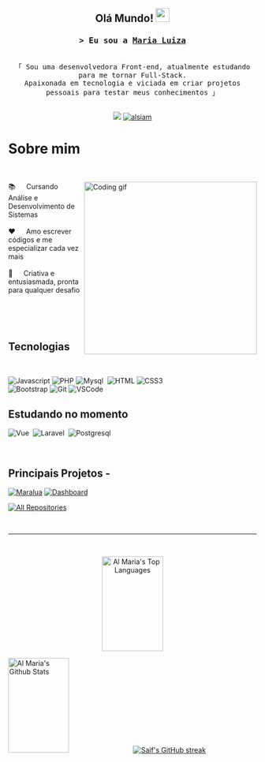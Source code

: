 
<h2 align="center">
  Olá Mundo!
  <img src="https://media.giphy.com/media/hvRJCLFzcasrR4ia7z/giphy.gif" width="28">
</h2>

<!-- Intro  -->
<h3 align="center">
        <samp>&gt; Eu sou a
                <b><a target="_blank" href="https://github.com/Maria-Padilha">Maria Luiza</a></b>
        </samp>
</h3>


<p align="center"> 
  <samp>
    <br>
    「 Sou uma desenvolvedora Front-end, atualmente estudando para me tornar Full-Stack. 
      <br> Apaixonada em tecnologia e viciada em criar projetos pessoais para testar meus conhecimentos 」
    <br>
    <br>
  </samp>
</p>

<p align="center">
<a href = "mailto:padilhabarbosa23@gmail.com"> <img src="https://img.shields.io/badge/Gmail-D14836?style=for-the-badge&logo=gmail&logoColor=white"></a>
 <a href="https://www.linkedin.com/in/maria-luiza-padilha-677149268/" target="_blank">
  <img src="https://img.shields.io/badge/LinkedIn-0077B5?style=for-the-badge&logo=linkedin&logoColor=white" alt="alsiam"/>
 </a>
<br>
</p>

<!-- About Section -->
 # Sobre mim
 <br>
 
<p>
 <img align="right" width="350" src="https://github.com/Maria-Padilha/maria-padilha/assets/109801423/554009a4-4731-4bec-8d35-fc3b5bd8fc13" alt="Coding gif" />
  
 📚 &emsp; Cursando Análise e Desenvolvimento de Sistemas<br><br>
 ❤️ &emsp; Amo escrever códigos e me especializar cada vez mais<br/><br/>
 🧠 &emsp; Criativa e entusiasmada, pronta para qualquer desafio<br/><br/>

</p>

<br/>
<br/>

## Tecnologias
<br>

![Javascript](https://img.shields.io/badge/JavaScript-F0DB4F?style=for-the-badge&logo=javascript&logoColor=black)
![PHP](https://img.shields.io/badge/PHP-777BB4?style=for-the-badge&logo=php&logoColor=white)
![Mysql](https://img.shields.io/badge/MySQL-005C84?style=for-the-badge&logo=mysql&logoColor=white)&nbsp;
![HTML](https://img.shields.io/badge/HTML5-E34F26?style=for-the-badge&logo=html5&logoColor=white)
![CSS3](https://img.shields.io/badge/CSS3-1572B6?style=for-the-badge&logo=css3&logoColor=white) <br>
![Bootstrap](https://img.shields.io/badge/Bootstrap-563D7C?style=for-the-badge&logo=bootstrap&logoColor=white)
![Git](https://img.shields.io/badge/Git-F05032?style=for-the-badge&logo=git&logoColor=white)
![VSCode](https://img.shields.io/badge/Visual_Studio-0078d7?style=for-the-badge&logo=visual%20studio&logoColor=white)
<br> 

<h2>Estudando no momento</h2>

![Vue](https://img.shields.io/badge/Vue-43bb83?style=for-the-badge&logo=vue.js&logoColor=fff)&nbsp;
![Laravel](https://img.shields.io/badge/Laravel-D14836?style=for-the-badge&logo=laravel&logoColor=fff)&nbsp;
![Postgresql](https://img.shields.io/badge/PostgreSQL-316192?style=for-the-badge&logo=postgresql&logoColor=white)&nbsp;

<br/>

## Principais Projetos -
[![Maralua](https://github-readme-stats.vercel.app/api/pin/?username=maria-padilha&repo=Maralua-Fotocabine&color=7F3FBF&bg_color=0D1117&title_color=C9D1D9&text_color=8B949E&icon_color=7F3FBF)](https://github.com/maria-padilha/Maralua-Fotocabine)
[![Dashboard](https://github-readme-stats.vercel.app/api/pin/?username=maria-padilha&repo=dashboard&color=7F3FBF&bg_color=0D1117&title_color=C9D1D9&text_color=8B949E&icon_color=7F3FBF)](https://github.com/Maria-Padilha/dashboard)

<p align="left">
  <a href="https://github.com/Maria-Padilha?tab=repositories" target="_blank"><img alt="All Repositories" title="All Repositories" src="https://img.shields.io/badge/-All%20Repos-2962FF?style=for-the-badge&logo=koding&logoColor=white"/></a>
</p>

<br/>
<hr/>
<br/>

<p align="center">
   <a href="https://github.com/maria-padilha"><img alt="Al Maria's Top Languages" src="https://denvercoder1-github-readme-stats.vercel.app/api/top-langs/?username=maria-padilha&langs_count=8&layout=compact&theme=react&border_color=7F3FBF&bg_color=0D1117&title_color=F85D7F&icon_color=F8D866" height="192px" width="49.5%"/></a>
 
</p>

<a> 
    <a href="https://github.com/maria-padilha"><img alt="Al Maria's Github Stats" src="https://denvercoder1-github-readme-stats.vercel.app/api?username=maria-padilha&show_icons=true&count_private=true&theme=react&border_color=7F3FBF&bg_color=0D1117&title_color=F85D7F&icon_color=F8D866" height="192px" width="49.5%"/></a>
  <a href="https://github.com/maria-padilha">
    <img src="https://github-readme-streak-stats.herokuapp.com/?user=maria-padilha&theme=radical&border=7F3FBF&background=0D1117" alt="Saif's GitHub streak"/>
  </a>
  <br/>
</a>
